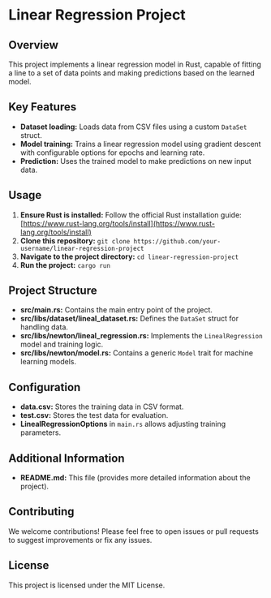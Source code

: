 # Linear Regression Project

## Overview

This project implements a linear regression model in Rust, capable of fitting a line to a set of data points and making predictions based on the learned model.

## Key Features

- **Dataset loading:** Loads data from CSV files using a custom `DataSet` struct.
- **Model training:** Trains a linear regression model using gradient descent with configurable options for epochs and learning rate.
- **Prediction:** Uses the trained model to make predictions on new input data.

## Usage

1. **Ensure Rust is installed:** Follow the official Rust installation guide: [https://www.rust-lang.org/tools/install](https://www.rust-lang.org/tools/install)
2. **Clone this repository:** `git clone https://github.com/your-username/linear-regression-project`
3. **Navigate to the project directory:** `cd linear-regression-project`
4. **Run the project:** `cargo run`

## Project Structure

- **src/main.rs:** Contains the main entry point of the project.
- **src/libs/dataset/lineal_dataset.rs:** Defines the `DataSet` struct for handling data.
- **src/libs/newton/lineal_regression.rs:** Implements the `LinealRegression` model and training logic.
- **src/libs/newton/model.rs:** Contains a generic `Model` trait for machine learning models.

## Configuration

- **data.csv:** Stores the training data in CSV format.
- **test.csv:** Stores the test data for evaluation.
- **LinealRegressionOptions** in `main.rs` allows adjusting training parameters.

## Additional Information

- **README.md:** This file (provides more detailed information about the project).

## Contributing

We welcome contributions! Please feel free to open issues or pull requests to suggest improvements or fix any issues.

## License

This project is licensed under the MIT License.
